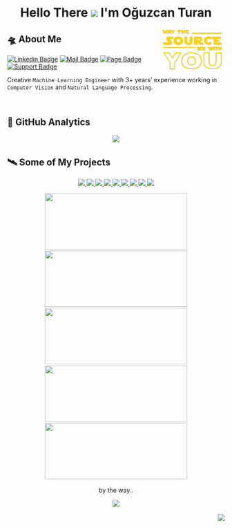 <h1 align="center">Hello There <img src="https://media.giphy.com/media/hvRJCLFzcasrR4ia7z/giphy.gif" width="33px"> I'm
 Oğuzcan Turan</h1>

<img align="right" src="src/source.png" alt="may-the-source-be-with-you" width="150" />

<h2>🛸 About Me</h2>

[![Linkedin Badge](https://img.shields.io/badge/-LinkedIn-blue?style=for-the-badge&logo=Linkedin&logoColor=white&link=https://www.linkedin.com/in/canturan10/)](https://www.linkedin.com/in/canturan10/)
[![Mail Badge](https://img.shields.io/badge/-Mail-red?style=for-the-badge&logo=gmail&logoColor=white&link=mailto:can.turan.10@gmail.com)](mailto:can.turan.10@gmail.com)
[![Page Badge](https://img.shields.io/badge/-Portfolio-green?style=for-the-badge&logo=opera&logoColor=white&link=https://canturan10.github.io/)](https://canturan10.github.io/)
[![Support Badge](https://img.shields.io/badge/-buy_me_a%C2%A0coffee-orange?style=for-the-badge&logo=Buy-me-a-coffee&logoColor=white&link=https://canturan10.github.io/)](https://www.buymeacoffee.com/canturan10)

Creative `Machine Learning Engineer` with 3+ years’ experience working in `Computer Vision` and `Natural Language Processing`.

<br>

<h2>🚀 GitHub Analytics</h2>

<p align="center">
 <a href="https://github.com/canturan10">
  <img height="180em"
   src="https://github-readme-stats.vercel.app/api?username=canturan10&show_icons=true&theme=highcontrast&include_all_commits=true&count_private=true" />
 </a>
 <!-- -
  <a href="https://github.com/canturan10">
    <img height="180em" src="https://github-profile-trophy.vercel.app/?username=canturan10&theme=nord&no-bg=true&no-frame=true"/>
  </a>
  - -->
</p>

<h2>🛰 Some of My Projects</h2>

<p align="center">
 <a href="https://canturan10.github.io/satellighte/">
  <img src="https://img.shields.io/badge/-📡%20Satellighte-000?" />
 </a>
 <a href="https://canturan10.github.io/project-11.html">
  <img src="https://img.shields.io/badge/-🔁%20Simurg-000?" />
 </a>
 <a href="https://canturan10.github.io/project-10.html">
  <img src="https://img.shields.io/badge/-💬%20Museum%20Assistant-000?" />
 </a>
 <a href="https://canturan10.github.io/project-9.html">
  <img src="https://img.shields.io/badge/-🎧%20Call%20Center%20Performance-000?" />
 </a>
 <a href="https://canturan10.github.io/project-8.html">
  <img src="https://img.shields.io/badge/-🛡️%20Cyber%20Rex-000?" />
 </a>
 <a href="https://canturan10.github.io/project-6.html">
  <img src="https://img.shields.io/badge/-📈%20Classification-000?" />
 </a>
 <a href="https://canturan10.github.io/project-5.html">
  <img src="https://img.shields.io/badge/-🔓%20Ransomware-000?" />
 </a>
 <a href="https://canturan10.github.io/project-4.html">
  <img src="https://img.shields.io/badge/-🎓%20SharEx%20%2F%20Share%20Experience-000?" />
 </a>
 <a href="https://canturan10.github.io/project-3.html">
  <img src="https://img.shields.io/badge/-💳%20Bank%2FATM%20Management%20System-000?" />
 </a>
</p>

<p align="center">
 <a href="https://github.com/canturan10/satellighte">
  <img width="330em" height="130em"
   src="https://github-readme-stats.vercel.app/api/pin/?username=canturan10&repo=satellighte&theme=highcontrast" />
 </a>
 <a href="https://github.com/Susam-Sokagi/Muze-Asistani">
  <img width="330em" height="130em"
   src="https://github-readme-stats.vercel.app/api/pin/?username=Susam-Sokagi&repo=Muze-Asistani&theme=highcontrast" />
 </a>
 <a href="https://github.com/canturan10/satellighte-streamlit">
  <img width="330em" height="130em"
   src="https://github-readme-stats.vercel.app/api/pin/?username=canturan10&repo=satellighte-streamlit&theme=highcontrast" />
 </a>
 <a href="https://github.com/canturan10/readme-template">
  <img width="330em" height="130em"
   src="https://github-readme-stats.vercel.app/api/pin/?username=canturan10&repo=readme-template&theme=highcontrast" />
 </a>

 <a href="https://github.com/canturan10/canturan10.github.io">
  <img width="330em" height="130em"
   src="https://github-readme-stats.vercel.app/api/pin/?username=canturan10&repo=canturan10.github.io&theme=highcontrast" />
 </a>
</p>

<p align="center">
 by the way..
 <p>
  <p align="center">
   <a>
    <img src="https://www.nbcsports.com/sites/rsnunited/files/archive/assets_article/bayarea/2020/04/10/donttryit.gif"
     width="200px" />
   </a>
  </p>
  <p align="right">
   <a href="https://github.com/canturan10">
    <img
     src="https://img.shields.io/badge/dynamic/json?color=informational&label=visitor%20count&query=value&url=https%3A%2F%2Fapi.countapi.xyz%2Fhit%2Fcanturan10.canturan10%2Freadme" />
   </a>
  </p>

